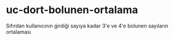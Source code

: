 # uc-dort-bolunen-ortalama
Sıfırdan kullanıcının girdiği sayıya kadar 3'e ve 4'e bolunen sayıların ortalaması
